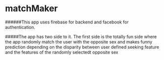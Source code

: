 # matchMaker

######This app uses firebase for backend and facebook for authentication. 

#####The app has two side to it. The first side is the totally fun side where the app randomly match the user with the opposite sex and makes funny prediction depending on the disparity between user defined seeking feature and the features of the randomly selectedt opposite sex
